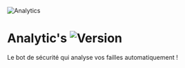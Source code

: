![Analytics](https://cdn.discordapp.com/attachments/993877101251928114/1012398191523676160/Analytics_1.png?ex=65a0174a&is=658da24a&hm=7ef85184ced6926d8a4fa5ec88a45e1ab96ea6be64f3866284e35db3c8d8c4de&)

# Analytic's ![Version](https://img.shields.io/badge/Version-1.0.0-green)
Le bot de sécurité qui analyse vos failles automatiquement !